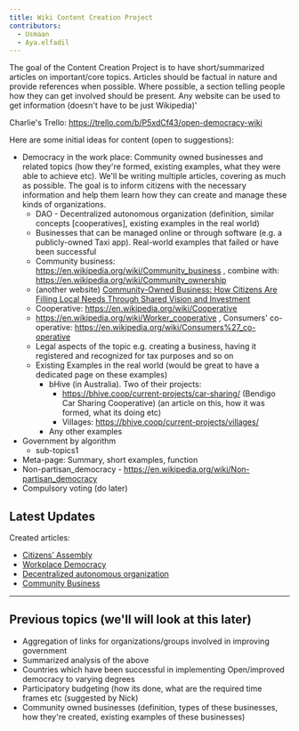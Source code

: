 ```yaml
---
title: Wiki Content Creation Project
contributors:
  - Usmaan
  - Aya.elfadil
---
```


The goal of the Content Creation Project is to have short/summarized
articles on important/core topics. Articles should be factual in nature
and provide references when possible. Where possible, a section telling
people how they can get involved should be present. Any website can be
used to get information (doesn't have to be just Wikipedia)'

Charlie's Trello: <https://trello.com/b/P5xdCf43/open-democracy-wiki>

Here are some initial ideas for content (open to suggestions):

- Democracy in the work place: Community owned businesses and related
  topics (how they're formed, existing examples, what they were able to
  achieve etc). We'll be writing multiple articles, covering as much as
  possible. The goal is to inform citizens with the necessary
  information and help them learn how they can create and manage these
  kinds of organizations.
  - DAO - Decentralized autonomous organization (definition, similar
    concepts \[cooperatives\], existing examples in the real world)
  - Businesses that can be managed online or through software (e.g. a
    publicly-owned Taxi app). Real-world examples that failed or have
    been successful
  - Community business:
    <https://en.wikipedia.org/wiki/Community_business> , combine with:
    <https://en.wikipedia.org/wiki/Community_ownership>
  - (another website) [Community-Owned Business: How Citizens Are
    Filling Local Needs Through Shared Vision and
    Investment](https://spokaneindependent.org/community-owned-business-how-citizens-are-filling-local-needs-through-shared-vision-and-investment/)
  - Cooperative: <https://en.wikipedia.org/wiki/Cooperative>
  - <https://en.wikipedia.org/wiki/Worker_cooperative> , Consumers'
    co-operative:
    <https://en.wikipedia.org/wiki/Consumers%27_co-operative>
  - Legal aspects of the topic e.g. creating a business, having it
    registered and recognized for tax purposes and so on
  - Existing Examples in the real world (would be great to have a
    dedicated page on these examples)
    - bHive (in Australia). Two of their projects:
      - <https://bhive.coop/current-projects/car-sharing/> (Bendigo Car
        Sharing Cooperative) (an article on this, how it was formed,
        what its doing etc)
      - Villages: <https://bhive.coop/current-projects/villages/>
    - Any other examples
- Government by algorithm
  - sub-topics1
- Meta-page: Summary, short examples, function
- Non-partisan_democracy -
  <https://en.wikipedia.org/wiki/Non-partisan_democracy>
- Compulsory voting (do later)

## Latest Updates

Created articles:  

- [Citizens’ Assembly](Citizens’_Assembly.md)
- [Workplace Democracy](Workplace_Democracy.md)
- [Decentralized autonomous
  organization](Decentralized_autonomous_organization "wikilink")
- [Community Business](Community_Business.md)
- --

## Previous topics (we'll will look at this later)

- Aggregation of links for organizations/groups involved in improving
  government
- Summarized analysis of the above
- Countries which have been successful in implementing Open/improved
  democracy to varying degrees
- Participatory budgeting (how its done, what are the required time
  frames etc (suggested by Nick)
- Community owned businesses (definition, types of these businesses, how
  they're created, existing examples of these businesses)
